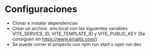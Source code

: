 # Configuraciones

- Clonar e instalar dependencias
- Crear un archivo .env.local con las siguientes variables VITE_SERVICE_ID, VITE_TEMPLATE_ID y VITE_PUBLIC_KEY (Se consiguen en https://www.emailjs.com/)
- Se puede correr el proyecto con npm run start o npm run dev
